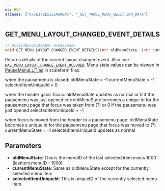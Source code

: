 ```yaml
---
ns: HUD
aliases: ["0x7E17BE53E1AAABAF", "_GET_PAUSE_MENU_SELECTION_DATA"]
---
```

## GET_MENU_LAYOUT_CHANGED_EVENT_DETAILS

```c
// 0x7E17BE53E1AAABAF 0x6025AA2F
void GET_MENU_LAYOUT_CHANGED_EVENT_DETAILS(int* oldMenuState, int* currentMenuState, int* selectedItemUniqueId);
```

Returns details of the current layout changed event. Also see [`HAS_MENU_LAYOUT_CHANGE_EVENT_OCCURED`](#_0x2E22FEFA0100275E).
Menu state values can be viewed in [PauseMenuLUT.as](https://gist.github.com/freedy69/19c4be9699e07946285f9b51799b67a9) in scaleform files.

when the pausemenu is closed:
oldMenuState = -1
currentMenuState = -1
selectedItemUniqueId = 0

when the header gains focus:
oldMenuState updates as normal or 0 if the pausemenu was just opened
currentMenuState becomes a unique id for the pausemenu page that focus was taken from (?) or 0 if the pausemenu was just opened
selectedItemUniqueId = -1

when focus is moved from the header to a pausemenu page:
oldMenuState becomes a unique id for the pausemenu page that focus was moved to (?)
currentMenuState = -1
selectedItemUniqueId updates as normal

## Parameters
* **oldMenuState**: This is the menuID of the last selected item minus 1000 (lastItem.menuID - 1000)
* **currentMenuState**: Same as oldMenuState except for the currently selected menu item
* **selectedItemUniqueId**: This is uniqueID of the currently selected menu item

